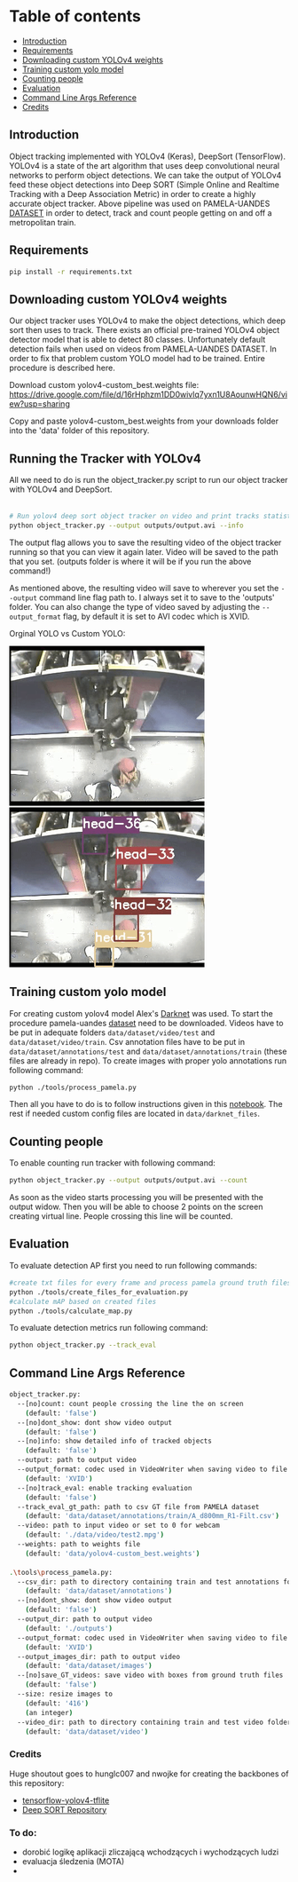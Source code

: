 # Table of contents
-  [Introduction](#introduction)
-  [Requirements](#requirements)
-  [Downloading custom YOLOv4 weights](#Downloading-custom-YOLOv4-weights)
-  [Training custom yolo model](#Training-custom-yolo-model)
-  [Counting people](#Counting-people)
-  [Evaluation](#evaluation)
-  [Command Line Args Reference](#Command-Line-Args-Reference)
-  [Credits](#credits)

## Introduction
Object tracking implemented with YOLOv4 (Keras), DeepSort (TensorFlow). YOLOv4 is a state of the art algorithm that uses deep convolutional neural networks to perform object detections. We can take the output of YOLOv4 feed these object detections into Deep SORT (Simple Online and Realtime Tracking with a Deep Association Metric) in order to create a highly accurate object tracker. Above pipeline was used on PAMELA-UANDES [DATASET](http://videodatasets.org/PAMELA-UANDES) in order to detect, track and count people getting on and off a metropolitan train. 

## Requirements
```bash
pip install -r requirements.txt
```

## Downloading custom YOLOv4 weights
Our object tracker uses YOLOv4 to make the object detections, which deep sort then uses to track. There exists an official pre-trained YOLOv4 object detector model that is able to detect 80 classes. Unfortunately default detection fails when used on videos from PAMELA-UANDES DATASET. In order to fix that problem custom YOLO model had to be trained. Entire procedure is described here. 

Download custom yolov4-custom_best.weights file: https://drive.google.com/file/d/16rHphzm1DD0wivlq7yxn1U8AounwHQN6/view?usp=sharing

Copy and paste yolov4-custom_best.weights from your downloads folder into the 'data' folder of this repository.

## Running the Tracker with YOLOv4
All we need to do is run the object_tracker.py script to run our object tracker with YOLOv4 and DeepSort.
```bash

# Run yolov4 deep sort object tracker on video and print tracks statistics
python object_tracker.py --output outputs/output.avi --info

```
The output flag allows you to save the resulting video of the object tracker running so that you can view it again later. Video will be saved to the path that you set. (outputs folder is where it will be if you run the above command!)

As mentioned above, the resulting video will save to wherever you set the ``--output`` command line flag path to. I always set it to save to the 'outputs' folder. You can also change the type of video saved by adjusting the ``--output_format`` flag, by default it is set to AVI codec which is XVID.

Orginal YOLO vs Custom YOLO:

![before](data/helpers/before.gif) ![after](data/helpers/after.gif)

## Training custom yolo model
For creating custom yolov4 model Alex's [Darknet](https://github.com/AlexeyAB/darknet) was used. To start the procedure pamela-uandes [dataset](http://videodatasets.org/PAMELA-UANDES) need to be downloaded. Videos have to be put in adequate folders `data/dataset/video/test` and `data/dataset/video/train`. Csv annotation files have to be put in  `data/dataset/annotations/test` and `data/dataset/annotations/train` (these files are already in repo). To create images with proper yolo annotations run following command:
```bash
python ./tools/process_pamela.py
```
Then all you have to do is to follow instructions given in this [notebook](https://colab.research.google.com/drive/1zqRb08ljHvIIMR4fgAXeNy1kUtjDU85B?usp=sharing). The rest if needed custom config files are located in `data/darknet_files`. 

## Counting people 
To enable counting run tracker with following command:
```bash
python object_tracker.py --output outputs/output.avi --count
```
As soon as the video starts processing you will be presented with the output widow. Then you will be able to choose 2 points on the screen creating virtual line. People crossing this line will be counted. 

## Evaluation
To evaluate detection AP first you need to run following commands:
```bash
#create txt files for every frame and process pamela ground truth files
python ./tools/create_files_for_evaluation.py 
#calculate mAP based on created files
python ./tools/calculate_map.py 
```
To evaluate detection metrics run following command:
```bash
python object_tracker.py --track_eval
```
## Command Line Args Reference
```bash
object_tracker.py:
  --[no]count: count people crossing the line the on screen
    (default: 'false')
  --[no]dont_show: dont show video output
    (default: 'false')
  --[no]info: show detailed info of tracked objects
    (default: 'false')
  --output: path to output video
  --output_format: codec used in VideoWriter when saving video to file
    (default: 'XVID')
  --[no]track_eval: enable tracking evaluation
    (default: 'false')
  --track_eval_gt_path: path to csv GT file from PAMELA dataset
    (default: 'data/dataset/annotations/train/A_d800mm_R1-Filt.csv')
  --video: path to input video or set to 0 for webcam
    (default: './data/video/test2.mpg')
  --weights: path to weights file
    (default: 'data/yolov4-custom_best.weights')
    
.\tools\process_pamela.py:
  --csv_dir: path to directory containing train and test annotations folders
    (default: 'data/dataset/annotations')
  --[no]dont_show: dont show video output
    (default: 'false')
  --output_dir: path to output video
    (default: './outputs')
  --output_format: codec used in VideoWriter when saving video to file
    (default: 'XVID')
  --output_images_dir: path to output video
    (default: 'data/dataset/images')
  --[no]save_GT_videos: save video with boxes from ground truth files
    (default: 'false')
  --size: resize images to
    (default: '416')
    (an integer)
  --video_dir: path to directory containing train and test video folders
    (default: 'data/dataset/video')
```

### Credits  

   Huge shoutout goes to hunglc007 and nwojke for creating the backbones of this repository:
  * [tensorflow-yolov4-tflite](https://github.com/hunglc007/tensorflow-yolov4-tflite)
  * [Deep SORT Repository](https://github.com/nwojke/deep_sort)

### To do:
- dorobić logikę aplikacji zliczającą wchodzących i wychodzących ludzi 
- evaluacja śledzenia (MOTA)
- 
